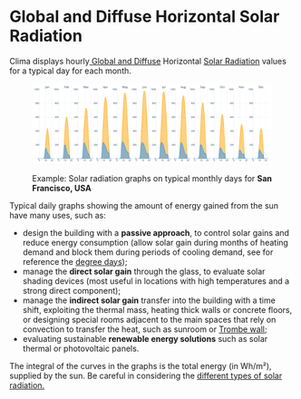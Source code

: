 # Global and Diffuse Horizontal Solar Radiation

Clima displays hourly[ Global and Diffuse](global-diffuse-and-normal-solar-radiation-explained.md) Horizontal [Solar Radiation](https://en.wikipedia.org/wiki/Solar\_irradiance) values for a typical day for each month.

<figure><img src="../../../../.gitbook/assets/CBEClima_San Francisco_USA_monthly_sun_tab.svg" alt=""><figcaption><p>Example: Solar radiation graphs on typical monthly days for <strong>San Francisco, USA</strong> </p></figcaption></figure>

Typical daily graphs showing the amount of energy gained from the sun have many uses, such as:

* design the building with a **passive approach**, to control solar gains and reduce energy consumption (allow solar gain during months of heating demand and block them during periods of cooling demand, see for reference the [degree days](../../tab-summary/degree-days-explained.md));
* manage the **direct solar gain** through the glass, to evaluate solar shading devices (most useful in locations with high temperatures and a strong direct component);
* manage the **indirect solar gain** transfer into the building with a time shift, exploiting the thermal mass, heating thick walls or concrete floors, or designing special rooms adjacent to the main spaces that rely on convection to transfer the heat, such as sunroom or [Trombe wall](https://en.wikipedia.org/wiki/Trombe\_wall);
* evaluating sustainable **renewable energy solutions** such as solar thermal or photovoltaic panels.

The integral of the curves in the graphs is the total energy (in Wh/m²), supplied by the sun. Be careful in considering the [different types of solar radiation.](global-diffuse-and-normal-solar-radiation-explained.md)

